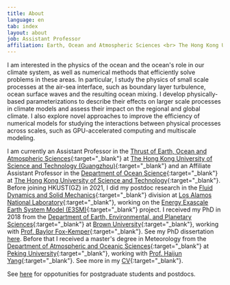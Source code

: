 ```yaml
---
title: About
language: en
tab: index
layout: about
job: Assistant Professor
affiliation: Earth, Ocean and Atmospheric Sciences <br> The Hong Kong University of Science and Technology (Guangzhou)
---
```


I am interested in the physics of the ocean and the ocean's role in our climate system, as well as numerical methods that efficiently solve problems in these areas. In particular, I study the physics of small scale processes at the air-sea interface, such as boundary layer turbulence, ocean surface waves and the resulting ocean mixing. I develop physically-based parameterizations to describe their effects on larger scale processes in climate models and assess their impact on the regional and global climate. I also explore novel approaches to improve the efficiency of numerical models for studying the interactions between physical processes across scales, such as GPU-accelerated computing and multiscale modeling.

I am currently an Assistant Professor in the [Thrust of Earth, Ocean and Atmospheric Sciences](https://hkust-gz.edu.cn/academics/four-hubs/function-hub/earth-ocean-atmospheric-sciences){:target="_blank"} at [The Hong Kong University of Science and Technology (Guangzhou)](https://hkust-gz.edu.cn){:target="_blank"} and an Affiliate Assistant Professor in the [Department of Ocean Science](https://oces.hkust.edu.hk){:target="_blank"} at [The Hong Kong University of Science and Technology](https://hkust.edu.hk){:target="_blank"}. Before joining HKUST(GZ) in 2021, I did my postdoc research in the [Fluid Dynamics and Solid Mechanics](https://www.lanl.gov/org/ddste/aldsc/theoretical/fluid-dynamics-solid-mechanics/index.php){:target="_blank"} division at [Los Alamos National Laboratory](https://www.lanl.gov){:target="_blank"}, working on the [Energy Exascale Earth System Model (E3SM)](https://e3sm.org){:target="_blank"} project. I received my PhD in 2018 from the [Department of Earth, Environmental, and Planetary Sciences](https://www.brown.edu/academics/earth-environmental-planetary-sciences/){:target="_blank"} at [Brown University](https://www.brown.edu){:target="_blank"}, working with [Prof. Baylor Fox-Kemper](http://www.geo.brown.edu/research/Fox-Kemper/){:target="_blank"}. See my PhD dissertation [here](publications.html#pdfthesis). Before that I received a master's degree in Meteorology from the [Department of Atmospheric and Oceanic Sciences](https://www.atmos.pku.edu.cn/en/){:target="_blank"} at [Peking University](https://www.pku.edu.cn){:target="_blank"}, working with [Prof. Haijun Yang](https://aos.fudan.edu.cn/72/b0/c14809a225968/page.htm){:target="_blank"}. See more in my [CV](pdf/CV.pdf){:target="_blank"}.

See [here](joinus.html) for oppotunities for postgraduate students and postdocs.
